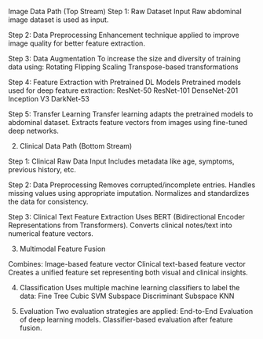 Image Data Path (Top Stream)
Step 1: Raw Dataset Input
Raw abdominal image dataset is used as input.

Step 2: Data Preprocessing
Enhancement technique applied to improve image quality for better feature extraction.

Step 3: Data Augmentation
To increase the size and diversity of training data using:
Rotating
Flipping
Scaling
Transpose-based transformations

Step 4: Feature Extraction with Pretrained DL Models
Pretrained models used for deep feature extraction:
ResNet-50
ResNet-101
DenseNet-201
Inception V3
DarkNet-53

Step 5: Transfer Learning
Transfer learning adapts the pretrained models to abdominal dataset.
Extracts feature vectors from images using fine-tuned deep networks.

2. Clinical Data Path (Bottom Stream)

Step 1: Clinical Raw Data Input
Includes metadata like age, symptoms, previous history, etc.

Step 2: Data Preprocessing
Removes corrupted/incomplete entries.
Handles missing values using appropriate imputation.
Normalizes and standardizes the data for consistency.

Step 3: Clinical Text Feature Extraction
Uses BERT (Bidirectional Encoder Representations from Transformers).
Converts clinical notes/text into numerical feature vectors.

3. Multimodal Feature Fusion

Combines:
Image-based feature vector
Clinical text-based feature vector
Creates a unified feature set representing both visual and clinical insights.

4. Classification
Uses multiple machine learning classifiers to label the data:
Fine Tree
Cubic SVM
Subspace Discriminant
Subspace KNN

5. Evaluation
Two evaluation strategies are applied:
End-to-End Evaluation of deep learning models.
Classifier-based evaluation after feature fusion.
